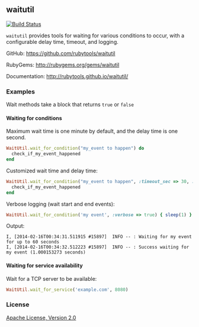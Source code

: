 ## waitutil

[![Build Status](https://travis-ci.org/rubytools/waitutil.png?branch=master)](https://travis-ci.org/rubytools/waitutil)

`waitutil` provides tools for waiting for various conditions to occur, with a configurable
delay time, timeout, and logging.

GitHub: https://github.com/rubytools/waitutil

RubyGems: http://rubygems.org/gems/waitutil

Documentation: http://rubytools.github.io/waitutil/

### Examples

Wait methods take a block that returns `true` or `false`

#### Waiting for conditions

Maximum wait time is one minute by default, and the delay time is one second.

```ruby
WaitUtil.wait_for_condition("my_event to happen") do
  check_if_my_event_happened
end
```

Customized wait time and delay time:

```ruby
WaitUtil.wait_for_condition("my_event to happen", :timeout_sec => 30, :delay_sec => 0.5) do
  check_if_my_event_happened
end
```

Verbose logging (wait start and end events):

```ruby
WaitUtil.wait_for_condition('my event', :verbose => true) { sleep(1) }
```

Output:

```
I, [2014-02-16T00:34:31.511915 #15897]  INFO -- : Waiting for my event for up to 60 seconds
I, [2014-02-16T00:34:32.512223 #15897]  INFO -- : Success waiting for my event (1.000153273 seconds)
```

#### Waiting for service availability

Wait for a TCP server to be available:

```ruby
WaitUtil.wait_for_service('example.com', 8080)
```

### License

[Apache License, Version 2.0](http://www.apache.org/licenses/LICENSE-2.0.html)
